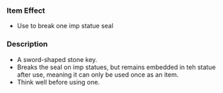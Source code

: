 ### Item Effect
- Use to break one imp statue seal
### Description
- A sword-shaped stone key.
- Breaks the seal on imp statues, but remains embedded in teh statue after use, meaning it can only be used once as an item.
- Think well before using one.